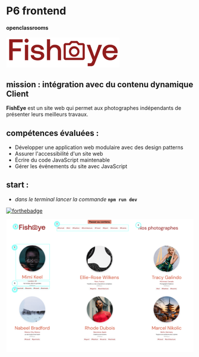 # P6 frontend

#### openclassrooms

![Logo](./assets/logo.png)

## mission : intégration avec du contenu dynamique Client

**FishEye** est un site web qui permet aux photographes indépendants de présenter leurs meilleurs travaux.

## compétences évaluées :

- Développer une application web modulaire avec des design patterns
- Assurer l'accessibilité d'un site web
- Écrire du code JavaScript maintenable
- Gérer les événements du site avec JavaScript

## start :

- _dans le terminal lancer la commande_ **`npm run dev`** 

[![forthebadge](https://forthebadge.com/images/badges/makes-people-smile.svg)](https://forthebadge.com)

![Logo](./assets/teaser.png)
